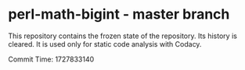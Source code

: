 # perl-math-bigint - master branch

This repository contains the frozen state of the repository.
Its history is cleared. It is used only for static code
analysis with Codacy.

Commit Time: 1727833140